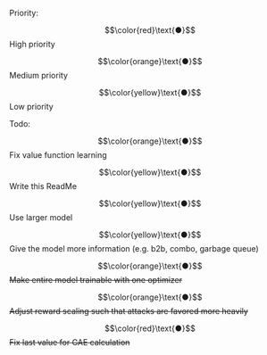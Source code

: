 Priority:

$$\color{red}\text{●}$$ High priority

$$\color{orange}\text{●}$$ Medium priority

$$\color{yellow}\text{●}$$ Low priority

Todo:

$$\color{orange}\text{●}$$ Fix value function learning

$$\color{yellow}\text{●}$$ Write this ReadMe

$$\color{yellow}\text{●}$$ Use larger model

$$\color{yellow}\text{●}$$ Give the model more information (e.g. b2b, combo, garbage queue)

$$\color{orange}\text{●}$$ ~~Make entire model trainable with one optimizer~~

$$\color{orange}\text{●}$$ ~~Adjust reward scaling such that attacks are favored more heavily~~

$$\color{red}\text{●}$$ ~~Fix last value for GAE calculation~~